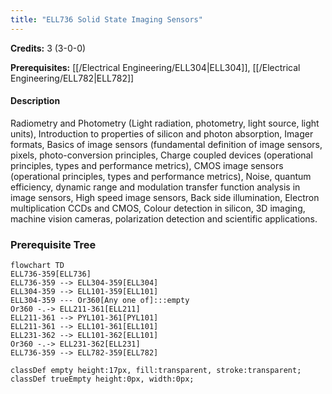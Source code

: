 ```yaml
---
title: "ELL736 Solid State Imaging Sensors"
---
```

**Credits:** 3 (3-0-0)

**Prerequisites:** [[/Electrical Engineering/ELL304|ELL304]], [[/Electrical Engineering/ELL782|ELL782]]

#### Description
Radiometry and Photometry (Light radiation, photometry, light source, light units), Introduction to properties of silicon and photon absorption, Imager formats, Basics of image sensors (fundamental definition of image sensors, pixels, photo-conversion principles, Charge coupled devices (operational principles, types and performance metrics), CMOS image sensors (operational principles, types and performance metrics), Noise, quantum efficiency, dynamic range and modulation transfer function analysis in image sensors, High speed image sensors, Back side illumination, Electron multiplication CCDs and CMOS, Colour detection in silicon, 3D imaging, machine vision cameras, polarization detection and scientific applications.

### Prerequisite Tree

```mermaid
flowchart TD
ELL736-359[ELL736]
ELL736-359 --> ELL304-359[ELL304]
ELL304-359 --> ELL101-359[ELL101]
ELL304-359 --- Or360[Any one of]:::empty
Or360 -.-> ELL211-361[ELL211]
ELL211-361 --> PYL101-361[PYL101]
ELL211-361 --> ELL101-361[ELL101]
ELL231-362 --> ELL101-362[ELL101]
Or360 -.-> ELL231-362[ELL231]
ELL736-359 --> ELL782-359[ELL782]

classDef empty height:17px, fill:transparent, stroke:transparent;
classDef trueEmpty height:0px, width:0px;
```